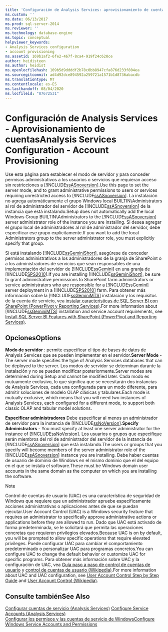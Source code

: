 ```yaml
---
title: 'Configuración de Analysis Services: aprovisionamiento de cuentas | Microsoft Docs'
ms.custom: ''
ms.date: 06/13/2017
ms.prod: sql-server-2014
ms.reviewer: ''
ms.technology: database-engine
ms.topic: conceptual
helpviewer_keywords:
- Analysis Services configuration
- account provisioning
ms.assetid: 169b1af2-6fe2-467f-8ca4-919f24c620ce
author: heidisteen
ms.author: heidist
ms.openlocfilehash: 109b5d9ddddf2b78c0bb8947cfa876d233f804ea
ms.sourcegitcommit: ad4d92dce894592a259721a1571b1d8736abacdb
ms.translationtype: MT
ms.contentlocale: es-ES
ms.lasthandoff: 08/04/2020
ms.locfileid: "87672531"
---
```

# <a name="analysis-services-configuration---account-provisioning"></a><span data-ttu-id="bc11d-102">Configuración de Analysis Services - Aprovisionamiento de cuentas</span><span class="sxs-lookup"><span data-stu-id="bc11d-102">Analysis Services Configuration - Account Provisioning</span></span>
  <span data-ttu-id="bc11d-103">Use esta página para establecer el modo de servidor y para conceder permisos administrativos a los usuarios o servicios que requieran acceso sin restricciones a [!INCLUDE[ssASnoversion](../../includes/ssasnoversion-md.md)].</span><span class="sxs-lookup"><span data-stu-id="bc11d-103">Use this page to set the server mode, and to grant administrative permissions to users or services requiring unrestricted access to [!INCLUDE[ssASnoversion](../../includes/ssasnoversion-md.md)].</span></span> <span data-ttu-id="bc11d-104">La instalación no agrega automáticamente el grupo Windows local BUILTIN\Administrators al rol de administrador del servidor de [!INCLUDE[ssASnoversion](../../includes/ssasnoversion-md.md)] de la instancia que está instalando.</span><span class="sxs-lookup"><span data-stu-id="bc11d-104">Setup does not automatically add the local Windows Group BUILTIN\Administrators to the [!INCLUDE[ssASnoversion](../../includes/ssasnoversion-md.md)] server administrator role of the instance you are installing.</span></span> <span data-ttu-id="bc11d-105">Si desea agregar el grupo local de administradores al rol de administrador del servidor, debe especificar ese grupo explícitamente.</span><span class="sxs-lookup"><span data-stu-id="bc11d-105">If you want to add the local Administrators group to the server administrator role, you must explicitly specify that group.</span></span>  
  
 <span data-ttu-id="bc11d-106">Si está instalando [!INCLUDE[ssGeminiShort](../../includes/ssgeminishort-md.md)], asegúrese de conceder permisos administrativos a los administradores de la granja de SharePoint o a los administradores de servicios que sean responsables de una implementación del servidor de [!INCLUDE[ssGemini](../../includes/ssgemini-md.md)] en una granja de [!INCLUDE[SPS2010](../../includes/sps2010-md.md)].</span><span class="sxs-lookup"><span data-stu-id="bc11d-106">If you are installing [!INCLUDE[ssGeminiShort](../../includes/ssgeminishort-md.md)], be sure to grant administrative permissions to SharePoint farm administrators or service administrators who are responsible for a [!INCLUDE[ssGemini](../../includes/ssgemini-md.md)] server deployment in a [!INCLUDE[SPS2010](../../includes/sps2010-md.md)] farm.</span></span> <span data-ttu-id="bc11d-107">Para obtener más información sobre la [!INCLUDE[ssGeminiMTS](../../includes/ssgeminimts-md.md)] instalación y los requisitos de la cuenta de servicio, vea [instalar características de SQL Server BI con SharePoint &#40;PowerPivot y Reporting Services&#41;](../../../2014/sql-server/install/install-sql-server-bi-features-sharepoint-powerpivot-reporting-services.md).</span><span class="sxs-lookup"><span data-stu-id="bc11d-107">For more information about [!INCLUDE[ssGeminiMTS](../../includes/ssgeminimts-md.md)] installation and service account requirements, see [Install SQL Server BI Features with SharePoint &#40;PowerPivot and Reporting Services&#41;](../../../2014/sql-server/install/install-sql-server-bi-features-sharepoint-powerpivot-reporting-services.md).</span></span>  
  
## <a name="options"></a><span data-ttu-id="bc11d-108">Opciones</span><span class="sxs-lookup"><span data-stu-id="bc11d-108">Options</span></span>  
 <span data-ttu-id="bc11d-109">**Modo de servidor** : permite especificar el tipo de bases de datos de Analysis Services que se pueden implementar en el servidor.</span><span class="sxs-lookup"><span data-stu-id="bc11d-109">**Server Mode** - The server mode specifies the type of Analysis Services databases that can be deployed to the server.</span></span> <span data-ttu-id="bc11d-110">Los modos de servidor se determinan durante la instalación y no se pueden modificar posteriormente.</span><span class="sxs-lookup"><span data-stu-id="bc11d-110">Server modes are determined during Setup and cannot be modified later.</span></span> <span data-ttu-id="bc11d-111">Cada modo es mutuamente exclusivo, lo que significa que se necesitarán dos instancias de Analysis Services, cada una configurada para un modo diferente, para admitir soluciones de modelo OLAP clásicas y tabulares.</span><span class="sxs-lookup"><span data-stu-id="bc11d-111">Each mode is mutually exclusive, which means that you will need two instances of Analysis Services, each configured for a different mode, to support both classic OLAP and tabular model solutions.</span></span>  
  
 <span data-ttu-id="bc11d-112">**Especificar administradores** Debe especificar al menos un administrador de servidor para la instancia de [!INCLUDE[ssNoVersion](../../includes/ssnoversion-md.md)].</span><span class="sxs-lookup"><span data-stu-id="bc11d-112">**Specify Administrators** - You must specify at least one server administrator for the instance of [!INCLUDE[ssNoVersion](../../includes/ssnoversion-md.md)].</span></span> <span data-ttu-id="bc11d-113">Los usuarios o grupos que especifique serán miembros del rol de administrador del servidor de la instancia de [!INCLUDE[ssASnoversion](../../includes/ssasnoversion-md.md)] que está instalando.</span><span class="sxs-lookup"><span data-stu-id="bc11d-113">The users or groups that you specify will become members of the server administrator role of the [!INCLUDE[ssASnoversion](../../includes/ssasnoversion-md.md)] instance you are installing.</span></span> <span data-ttu-id="bc11d-114">Debe haber cuentas de usuario de dominio de Windows en el mismo dominio que el del equipo en el que se instala el software.</span><span class="sxs-lookup"><span data-stu-id="bc11d-114">These must be Windows domain user accounts in the same domain as the computer on which you are installing the software.</span></span>  
  
> [!NOTE]  
>  <span data-ttu-id="bc11d-115">Control de cuentas de usuario (UAC) es una característica de seguridad de Windows que requiere que un administrador apruebe específicamente acciones administrativas o aplicaciones antes de que se puedan ejecutar.</span><span class="sxs-lookup"><span data-stu-id="bc11d-115">User Account Control (UAC) is a Windows security feature that requires an administrator to specifically approve administrative actions or applications before they are allowed to run.</span></span> <span data-ttu-id="bc11d-116">Dado que UAC está activado de forma predeterminada, se le solicitará que permita las operaciones concretas que requieren privilegios elevados.</span><span class="sxs-lookup"><span data-stu-id="bc11d-116">Because UAC is on by default, you will be prompted to allow specific operations that require elevated privileges.</span></span> <span data-ttu-id="bc11d-117">Puede configurar UAC para cambiar el comportamiento predeterminado o personalizar UAC para programas concretos.</span><span class="sxs-lookup"><span data-stu-id="bc11d-117">You can configure UAC to change the default behavior or customize UAC for specific programs.</span></span> <span data-ttu-id="bc11d-118">Para obtener más información sobre UAC y la configuración de UAC, vea [Guía paso a paso de control de cuentas de usuario](https://go.microsoft.com/fwlink/?linkid=196350) y [control de cuentas de usuario (Wikipedia)](https://go.microsoft.com/fwlink/?linkid=196351).</span><span class="sxs-lookup"><span data-stu-id="bc11d-118">For more information about UAC and UAC configuration, see [User Account Control Step by Step Guide](https://go.microsoft.com/fwlink/?linkid=196350) and [User Account Control (Wikipedia)](https://go.microsoft.com/fwlink/?linkid=196351).</span></span>  
  
## <a name="see-also"></a><span data-ttu-id="bc11d-119">Consulte también</span><span class="sxs-lookup"><span data-stu-id="bc11d-119">See Also</span></span>  
 <span data-ttu-id="bc11d-120">[Configurar cuentas de servicio &#40;Analysis Services&#41;](../../../2014/analysis-services/instances/configure-service-accounts-analysis-services.md) </span><span class="sxs-lookup"><span data-stu-id="bc11d-120">[Configure Service Accounts &#40;Analysis Services&#41;](../../../2014/analysis-services/instances/configure-service-accounts-analysis-services.md) </span></span>  
 [<span data-ttu-id="bc11d-121">Configurar los permisos y las cuentas de servicio de Windows</span><span class="sxs-lookup"><span data-stu-id="bc11d-121">Configure Windows Service Accounts and Permissions</span></span>](../../database-engine/configure-windows/configure-windows-service-accounts-and-permissions.md)  
  
  
